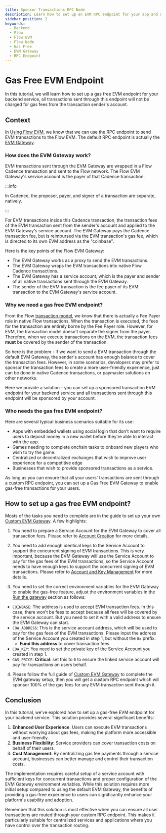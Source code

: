 ```yaml
---
title: Sponsor Transactions RPC Node
description: Learn how to set up an EVM RPC endpoint for your app and use it to sponsor all transactions for your users.
sidebar_position: 2
keywords:
  - Backend
  - Flow
  - Flow EVM
  - Flow Node
  - Gas Free
  - EVM Gateway
  - RPC Endpoint
---
```


# Gas Free EVM Endpoint

In this tutorial, we will learn how to set up a gas free EVM endpoint for your backend service, all transactions sent through this endpoint will not be charged for gas fees from the transaction sender's account.

## Context

In [Using Flow EVM], we know that we can use the RPC endpoint to send EVM transactions to the Flow EVM. The default RPC endpoint is actually the [EVM Gateway].

### How does the EVM Gateway work?

EVM transactions sent through the EVM Gateway are wrapped in a Flow Cadence transaction and sent to the Flow network. The Flow EVM Gateway's service account is the payer of that Cadence transaction.

:::info

In Cadence, the proposer, payer, and signer of a transaction are separate, natively.

:::

For EVM transactions inside this Cadence transaction, the transaction fees of the EVM transaction sent from the sender's account and applied to the EVM Gateway's service account.  The EVM Gateway pays the Cadence transaction fee, but is reimbursed via the EVM transaction's gas fee, which is directed to its own EVM address as the "coinbase".

Here is the key points of the Flow EVM Gateway:

- The EVM Gateway works as a proxy to send the EVM transactions.
- The EVM Gateway wraps the EVM transactions into native Flow Cadence transactions.
- The EVM Gateway has a service account, which is the payer and sender of all native transactions sent through the EVM Gateway.
- The sender of the EVM transaction is the fee payer of its EVM transaction to the EVM Gateway's service account.

### Why we need a gas free EVM endpoint?

From the Flow [transaction model], we know that there is actually a Fee Payer role in native Flow transactions. When the transaction is executed, the fees for the transaction are entirely borne by the Fee Payer role.  However, for EVM, the transaction model doesn't separate the signer from the payer. Therefore, when we execute transactions on the EVM, the transaction fees **must** be covered by the sender of the transaction.

So here is the problem - if we want to send a EVM transaction through the default EVM Gateway,  the sender's account has enough balance to cover the transaction fees. However, in some scenarios, developers may prefer to sponsor the transaction fees to create a more user-friendly experience, just can be done in native Cadence transactions, or paymaster solutions on other networks.

Here we provide a solution - you can set up a sponsored transaction EVM endpoint for your backend service and all transactions sent through this endpoint will be sponsored by your account.

### Who needs the gas free EVM endpoint?

Here are several typical business scenarios suitable for its use:

- Apps with embedded wallets using social login that don't want to require users to deposit money in a new wallet before they're able to interact with the app.
- Games needing to complete onchain tasks to onboard new players who wish to try the game.
- Centralized or decentralized exchanges that wish to improve user experience for a competitive edge
- Businesses that wish to provide sponsored transactions as a service.

As long as you can ensure that all your users' transactions are sent through a custom RPC endpoint, you can set up a Gas Free EVM Gateway to enable gas-free transactions for your users.

## How to set up a gas free EVM endpoint?

Mosts of the tasks you need to complete are in the guide to set up your own [Custom EVM Gateway].  A few highlights:

1. You need to prepare a Service Account for the EVM Gateway to cover all transaction fees. Please refer to [Account Creation] for more details.

2. You need to add enough identical keys to the Service Account to support the concurrent signing of EVM transactions. This is very important, because the EVM Gateway will use the Service Account to pay for the gas fees of the EVM transactions, so the Service Account needs to have enough keys to support the concurrent signing of EVM transactions. Please refer to [Account and Key Management] for more details.

3. You need to set the correct environment variables for the EVM Gateway to enable the gas-free feature, adjust the environment variables in the [Run the gateway] section as follows:

- `COINBASE`: The address is used to accept EVM transaction fees.  In this case, there won't be fees to accept because all fees will be covered by the service account. But you need to set it with a valid address to ensure the EVM Gateway can start.
- `COA_ADDRESS`: This is the service account address, which will be used to pay for the gas fees of the EVM transactions. Please input the address of the Service Account you created in step 1, but without the `0x` prefix.
  - **Fund this address** to cover transaction fees.
- `COA_KEY`: You need to set the private key of the Service Account you created in step 1.
- `GAS_PRICE`: **Critical**: set this to `0` to ensure the linked service account will pay for transactions on users behalf.

4. Please follow the full guide of [Custom EVM Gateway] to complete the EVM gateway setup, then you will get a custom RPC endpoint which will sponsor 100% of the gas fees for any EVM transaction sent through it.

## Conclusion

In this tutorial, we've explored how to set up a gas-free EVM endpoint for your backend service. This solution provides several significant benefits:

1. **Enhanced User Experience**: Users can execute EVM transactions without worrying about gas fees, making the platform more accessible and user-friendly.
2. **Business Flexibility**: Service providers can cover transaction costs on behalf of their users.
3. **Cost Management**: By centralizing gas fee payments through a service account, businesses can better manage and control their transaction costs.

The implementation requires careful setup of a service account with sufficient keys for concurrent transactions and proper configuration of the EVM Gateway environment variables. While this solution requires more initial setup compared to using the default EVM Gateway, the benefits of providing a gas-free experience to users can significantly enhance your platform's usability and adoption.

Remember that this solution is most effective when you can ensure all user transactions are routed through your custom RPC endpoint. This makes it particularly suitable for centralized services and applications where you have control over the transaction routing.

[Using Flow EVM]: ../../evm/using.mdx
[EVM Gateway]: https://github.com/onflow/flow-evm-gateway
[transaction model]: ../../build/basics/transactions.md#Payer
[Custom EVM Gateway]: ../../networks/node-ops/evm-gateway/evm-gateway-setup.md
[Account Creation]: ../../networks/node-ops/evm-gateway/evm-gateway-setup.md#step-1---account-creation
[Account and Key Management]: ../../networks/node-ops/evm-gateway/evm-gateway-setup.md#account-and-key-management
[Run the gateway]: ../../networks/node-ops/evm-gateway/evm-gateway-setup.md#run-the-gateway
